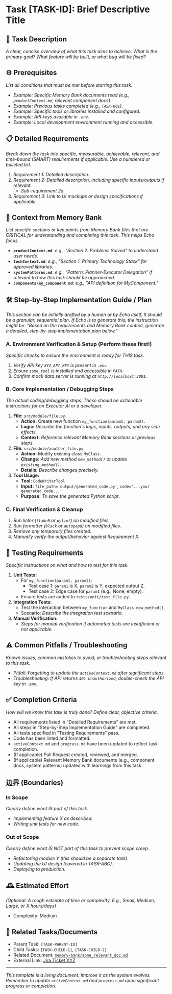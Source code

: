 # Task [TASK-ID]: Brief Descriptive Title

## 🎯 Task Description
*A clear, concise overview of what this task aims to achieve. What is the primary goal? What feature will be built, or what bug will be fixed?*

## ⚙️ Prerequisites
*List all conditions that must be met before starting this task.*
-   *Example: Specific Memory Bank documents read (e.g., `productContext.md`, relevant component docs).*
-   *Example: Previous tasks completed (e.g., `TASK-001`).*
-   *Example: Specific tools or libraries installed and configured.*
-   *Example: API keys available in `.env`.*
-   *Example: Local development environment running and accessible.*

## 📋 Detailed Requirements
*Break down the task into specific, measurable, achievable, relevant, and time-bound (SMART) requirements if applicable. Use a numbered or bulleted list.*
1.  *Requirement 1: Detailed description.*
2.  *Requirement 2: Detailed description, including specific inputs/outputs if relevant.*
    *   *Sub-requirement 2a.*
3.  *Requirement 3: Link to UI mockups or design specifications if applicable.*

## 🧠 Context from Memory Bank
*List specific sections or key points from Memory Bank files that are CRITICAL for understanding and completing this task. This helps Echo focus.*
-   **`productContext.md`**: *e.g., "Section 2. Problems Solved" to understand user needs.*
-   **`techContext.md`**: *e.g., "Section 1. Primary Technology Stack" for approved libraries.*
-   **`systemPatterns.md`**: *e.g., "Pattern: Planner-Executor Delegation" if relevant to how this task should be approached.*
-   **`components/my_component.md`**: *e.g., "API definition for MyComponent."*

## 🛠️ Step-by-Step Implementation Guide / Plan
*This section can be initially drafted by a human or by Echo itself. It should be a granular, sequential plan.*
*If Echo is to generate this, the instruction might be: "Based on the requirements and Memory Bank context, generate a detailed, step-by-step implementation plan below."*

### A. Environment Verification & Setup (Perform these first!)
*Specific checks to ensure the environment is ready for THIS task.*
1.  *Verify API key `XYZ_API_KEY` is present in `.env`.*
2.  *Ensure `some_tool` is installed and accessible in `PATH`.*
3.  *Confirm mock data server is running at `http://localhost:3001`.*

### B. Core Implementation / Debugging Steps
*The actual coding/debugging steps. These should be actionable instructions for an Executor AI or a developer.*
1.  **File:** `src/module/file.py`
    *   **Action:** Create new function `my_function(param1, param2)`.
    *   **Logic:** *Describe the function's logic, inputs, outputs, and any side effects.*
    *   **Context:** *Reference relevant Memory Bank sections or previous steps.*
2.  **File:** `src/module/another_file.py`
    *   **Action:** Modify existing class `MyClass`.
    *   **Change:** *Add new method `new_method()` or update `existing_method()`.*
    *   **Details:** *Describe changes precisely.*
3.  **Tool Usage:**
    *   **Tool:** `CodeWriterTool`
    *   **Input:** `file_path='output/generated_code.py'`, `code='...your generated code...'`
    *   **Purpose:** *To save the generated Python script.*

### C. Final Verification & Cleanup
1.  *Run linter (`flake8` or `pylint`) on modified files.*
2.  *Run formatter (`black` or `autopep8`) on modified files.*
3.  *Remove any temporary files created.*
4.  *Manually verify the output/behavior against Requirement X.*

## 🧪 Testing Requirements
*Specific instructions on what and how to test for this task.*
1.  **Unit Tests:**
    *   For `my_function(param1, param2)`:
        *   Test case 1: `param1` is X, `param2` is Y, expected output Z.
        *   Test case 2: Edge case for `param1` (e.g., None, empty).
    *   Ensure tests are added to `tests/unit/test_file.py`.
2.  **Integration Tests:**
    *   Test the interaction between `my_function` and `MyClass.new_method()`.
    *   Scenario: *Describe the integration test scenario.*
3.  **Manual Verification:**
    *   *Steps for manual verification if automated tests are insufficient or not applicable.*

## ⚠️ Common Pitfalls / Troubleshooting
*Known issues, common mistakes to avoid, or troubleshooting steps relevant to this task.*
-   *Pitfall: Forgetting to update the `activeContext.md` after significant steps.*
-   *Troubleshooting: If API returns `401 Unauthorized`, double-check the API key in `.env`.*

## ✅ Completion Criteria
*How will we know this task is truly done? Define clear, objective criteria.*
-   All requirements listed in "Detailed Requirements" are met.
-   All steps in "Step-by-Step Implementation Guide" are completed.
-   All tests specified in "Testing Requirements" pass.
-   Code has been linted and formatted.
-   `activeContext.md` and `progress.md` have been updated to reflect task completion.
-   (If applicable) Pull Request created, reviewed, and merged.
-   (If applicable) Relevant Memory Bank documents (e.g., component docs, system patterns) updated with learnings from this task.

## 边界 (Boundaries)
### In Scope
*Clearly define what IS part of this task.*
-   *Implementing feature X as described.*
-   *Writing unit tests for new code.*

### Out of Scope
*Clearly define what IS NOT part of this task to prevent scope creep.*
-   *Refactoring module Y (this should be a separate task).*
-   *Updating the UI design (covered in TASK-ABC).*
-   *Deploying to production.*

## 🕰️ Estimated Effort
*(Optional: A rough estimate of time or complexity. E.g., Small, Medium, Large, or X hours/days)*
-   Complexity: Medium

## 🔗 Related Tasks/Documents
-   Parent Task: `[TASK-PARENT-ID]`
-   Child Tasks: `[TASK-CHILD-1]`, `[TASK-CHILD-2]`
-   Related Document: [`memory-bank/some_relevant_doc.md`](../memory-bank/some_relevant_doc.md)
-   External Link: [Jira Ticket XYZ](http://jira.example.com/browse/XYZ)

---
*This template is a living document. Improve it as the system evolves.*
*Remember to update `activeContext.md` and `progress.md` upon significant progress or completion.*